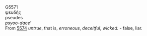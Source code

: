 <body>
  <p>G5571<br>  ψευδής  <br> pseudēs  <br><i>psyoo-dace‘ </i><br>From <a href="g5574.htm">5574</a>  <i>untrue</i>, that is, <i>erroneous</i>, <i>deceitful</i>, <i>wicked:</i> - false, liar.<br></p>
 </body>